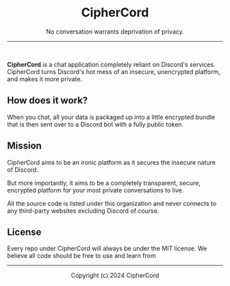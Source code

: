 <div align='center'>

# CipherCord

No conversation warrants deprivation of privacy.

</div>

---

<br>

**CipherCord** is a chat application completely reliant on Discord's services. CipherCord turns Discord's hot mess of an insecure, unencrypted platform, and makes it more private.

## How does it work?

When you chat, all your data is packaged up into a little encrypted bundle that is then sent over to a Discord bot with a fully public token.

## Mission

CipherCord aims to be an ironic platform as it secures the insecure nature of Discord.

But more importantly, it aims to be a completely transparent, secure, encrypted platform for your most private conversations to live.

All the source code is listed under this organization and never connects to any third-party websites excluding Discord of course.

## License

Every repo under CipherCord will always be under the MIT license. We believe all code should be free to use and learn from

---

<div align='center'>

Copyright (c) 2024 CipherCord

</div>
